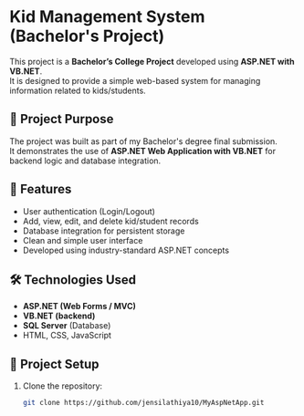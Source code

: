 # Kid Management System (Bachelor's Project)

This project is a **Bachelor’s College Project** developed using **ASP.NET with VB.NET**.  
It is designed to provide a simple web-based system for managing information related to kids/students.  

## 🎯 Project Purpose
The project was built as part of my Bachelor's degree final submission.  
It demonstrates the use of **ASP.NET Web Application with VB.NET** for backend logic and database integration.

## 🚀 Features
- User authentication (Login/Logout)  
- Add, view, edit, and delete kid/student records  
- Database integration for persistent storage  
- Clean and simple user interface  
- Developed using industry-standard ASP.NET concepts  

## 🛠️ Technologies Used
- **ASP.NET (Web Forms / MVC)**  
- **VB.NET (backend)**  
- **SQL Server** (Database)  
- HTML, CSS, JavaScript  

## 📂 Project Setup
1. Clone the repository:  
   ```bash
   git clone https://github.com/jensilathiya10/MyAspNetApp.git
